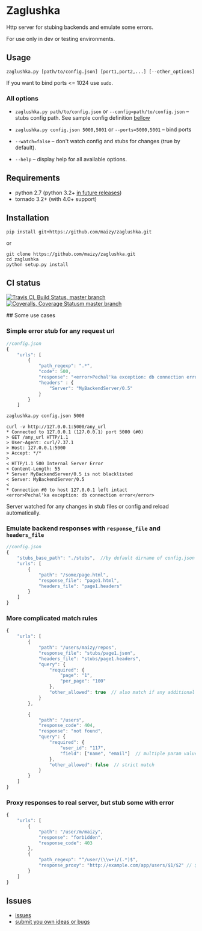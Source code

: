 # Zaglushka

Http server for stubing backends and emulate some errors.

For use only in dev or testing environments.

## Usage

`zaglushka.py [path/to/config.json] [port1,port2,...] [--other_options]`

If you want to bind ports <= 1024 use `sudo`.

### All options

* `zaglushka.py path/to/config.json` or `--config=path/to/config.json` – stubs config path.
  See sample config definition [bellow](#use_cases)

* `zaglushka.py config.json 5000,5001` or `--ports=5000,5001` – bind ports

* `--watch=false` – don't watch config and stubs for changes (true by default).

* `--help` – display help for all available options.

## Requirements

* python 2.7 (python 3.2+ [in future releases](https://github.com/maizy/zaglushka/issues/17))
* tornado 3.2+ (with 4.0+ support)

## Installation

`pip install git+https://github.com/maizy/zaglushka.git`

or

```
git clone https://github.com/maizy/zaglushka.git
cd zaglushka
python setup.py install
```

## CI status

[![Travis CI, Build Status, master branch](https://travis-ci.org/maizy/zaglushka.svg?branch=master)](https://travis-ci.org/maizy/zaglushka)
[![Coveralls, Coverage Statusm master branch](https://img.shields.io/coveralls/maizy/zaglushka.svg)](https://coveralls.io/r/maizy/zaglushka?branch=master)


<a name="use_cases"/>
## Some use cases

### Simple error stub for any request url

```js
//config.json
{
    "urls": [
        {
            "path_regexp": ".*",
            "code": 500,
            "response": "<error>Pechal'ka exception: db connection error</error>",
            "headers" : {
                "Server": "MyBackendServer/0.5"
            }
        }
    ]
```

```bash
zaglushka.py config.json 5000
```

```
curl -v http://127.0.0.1:5000/any_url
* Connected to 127.0.0.1 (127.0.0.1) port 5000 (#0)
> GET /any_url HTTP/1.1
> User-Agent: curl/7.37.1
> Host: 127.0.0.1:5000
> Accept: */*
>
< HTTP/1.1 500 Internal Server Error
< Content-Length: 55
* Server MyBackendServer/0.5 is not blacklisted
< Server: MyBackendServer/0.5
<
* Connection #0 to host 127.0.0.1 left intact
<error>Pechal'ka exception: db connection error</error>
```

Server watched for any changes in stub files or config and reload automatically.

### Emulate backend responses with `response_file` and `headers_file`

```js
//config.json
{
    "stubs_base_path": "./stubs",  //by default dirname of config.json used
    "urls": [
        {
            "path": "/some/page.html",
            "response_file": "page1.html",
            "headers_file": "page1.headers"
        }
    ]
}
```

### More complicated match rules

```js
{
    "urls": [
        {
            "path": "/users/maizy/repos",
            "response_file": "stubs/page1.json",
            "headers_file": "stubs/page1.headers",
            "query": {
                "required": {
                    "page": "1",
                    "per_page": "100"
                },
                "other_allowed": true  // also match if any additional param exists
            }
        },

        {
            "path": "/users",
            "response_code": 404,
            "response": "not found",
            "query": {
                "required": {
                    "user_id": "117",
                    "field": ["name", "email"]  // multiple param value
                },
                "other_allowed": false  // strict match
            }
        }
    ]
}
```

### Proxy responses to real server, but stub some with error

```js
{
    "urls": [
        {
            "path": "/user/m/maizy",
            "response": "forbidden",
            "response_code": 403
        },
        {
            "path_regexp": "^/user/(\\w+)/(.*)$",
            "response_proxy": "http://example.com/app/users/$1/$2" // $1, $2 ... - reg exp matches
        }
    ]
}
```


## Issues

* [issues](https://github.com/maizy/zaglushka/issues?q=is%3Aopen+is%3Aissue+no%3Amilestone)
* [submit you own ideas or bugs](https://github.com/maizy/zaglushka/issues/new)

